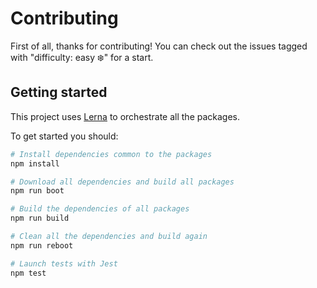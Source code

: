 # Contributing

First of all, thanks for contributing! You can check out the issues tagged with "difficulty: easy ❄️" for a start.

## Getting started

This project uses [Lerna](https://github.com/lerna/lerna) to orchestrate all the packages.

To get started you should:

```sh
# Install dependencies common to the packages
npm install

# Download all dependencies and build all packages
npm run boot

# Build the dependencies of all packages
npm run build

# Clean all the dependencies and build again
npm run reboot

# Launch tests with Jest
npm test
```
